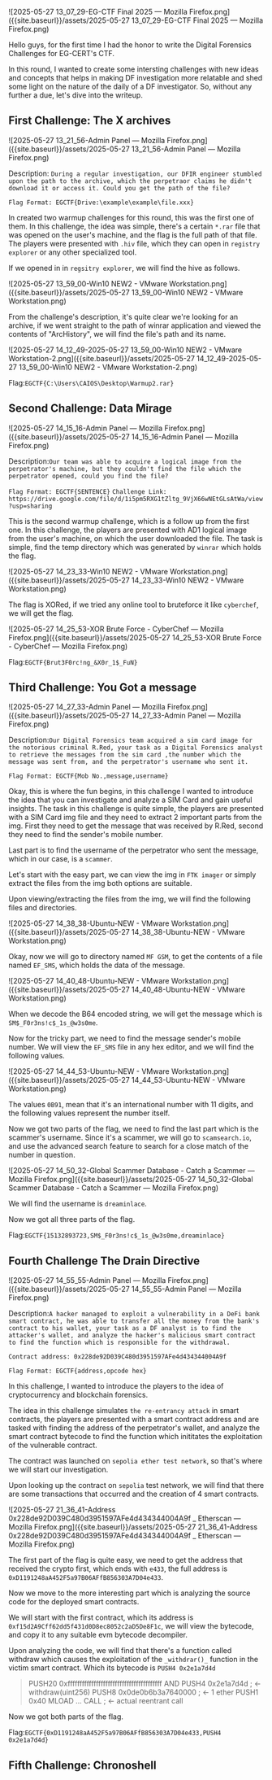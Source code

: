 ![2025-05-27 13_07_29-EG-CTF Final 2025 — Mozilla Firefox.png]({{site.baseurl}}/assets/2025-05-27 13_07_29-EG-CTF Final 2025 — Mozilla Firefox.png)



Hello guys, for the first time I had the honor to write the Digital Forensics Challenges for EG-CERT's CTF.

In this round, I wanted to create some intersting challenges with new ideas and concepts that helps in making DF investigation more relatable and shed some light on the nature of the daily of a DF investigator. So, without any further a due, let's dive into the writeup.

## First Challenge: The X archives

![2025-05-27 13_21_56-Admin Panel — Mozilla Firefox.png]({{site.baseurl}}/assets/2025-05-27 13_21_56-Admin Panel — Mozilla Firefox.png)


Description: ```During a regular investigation, our DFIR engineer stumbled upon the path to the archive, which the perpetraor claims he didn't download it or access it. Could you get the path of the file?```

```Flag Format: EGCTF{Drive:\example\example\file.xxx}```

In created two warmup challenges for this round, this was the first one of them. In this challenge, the idea was simple, there's a certain ```*.rar``` file that was opened on the user's machine, and the flag is the full path of that file. The players were presented with ```.hiv``` file, which they can open in ```registry explorer``` or any other specialized tool.

If we opened in in ```regsitry explorer```, we will find the hive as follows.

![2025-05-27 13_59_00-Win10 NEW2 - VMware Workstation.png]({{site.baseurl}}/assets/2025-05-27 13_59_00-Win10 NEW2 - VMware Workstation.png)


From the challenge's description, it's quite clear we're looking for an archive, if we went straight to the path of winrar application and viewed the contents of "ArcHistory", we will find the file's path and its name.

![2025-05-27 14_12_49-2025-05-27 13_59_00-Win10 NEW2 - VMware Workstation-2.png]({{site.baseurl}}/assets/2025-05-27 14_12_49-2025-05-27 13_59_00-Win10 NEW2 - VMware Workstation-2.png)


Flag:```EGCTF{C:\Users\CAIOS\Desktop\Warmup2.rar}```

## Second Challenge: Data Mirage

![2025-05-27 14_15_16-Admin Panel — Mozilla Firefox.png]({{site.baseurl}}/assets/2025-05-27 14_15_16-Admin Panel — Mozilla Firefox.png)


Description:```Our team was able to acquire a logical image from the perpetrator's machine, but they couldn't find the file which the perpetrator opened, could you find the file?```

```Flag Format: EGCTF{SENTENCE}```
```Challenge Link: https://drive.google.com/file/d/1i5pm5RXG1tZltg_9VjX66wNEtGLsAtWa/view?usp=sharing```

This is the second warmup challenge, which is a follow up from the first one. In this challenge, the players are presented with AD1 logical image from the user's machine, on which the user downloaded the file. The task is simple, find the temp directory which was generated by ```winrar``` which holds the flag.


![2025-05-27 14_23_33-Win10 NEW2 - VMware Workstation.png]({{site.baseurl}}/assets/2025-05-27 14_23_33-Win10 NEW2 - VMware Workstation.png)



The flag is XORed, if we tried any online tool to bruteforce it like ```cyberchef```, we will get the flag.

![2025-05-27 14_25_53-XOR Brute Force - CyberChef — Mozilla Firefox.png]({{site.baseurl}}/assets/2025-05-27 14_25_53-XOR Brute Force - CyberChef — Mozilla Firefox.png)



Flag:```EGCTF{Brut3F0rc!ng_&X0r_1$_FuN}```

## Third Challenge: You Got a message

![2025-05-27 14_27_33-Admin Panel — Mozilla Firefox.png]({{site.baseurl}}/assets/2025-05-27 14_27_33-Admin Panel — Mozilla Firefox.png)


Description:```Our Digital Forensics team acquired a sim card image for the notorious criminal R.Red, your task as a Digital Forensics analyst to retrieve the messages from the sim card ,the number which the message was sent from, and the perpetrator's username who sent it.```

```Flag Format: EGCTF{Mob No.,message,username}```

Okay, this is where the fun begins, in this challenge I wanted to introduce the idea that you can investigate and analyze a SIM Card and gain useful insights. The task in this challenge is quite simple, the players are presented with a SIM Card img file and they need to extract 2 important parts from the img. First they need to get the message that was received by R.Red, second they need to find the sender's mobile number. 

Last part is to find the username of the perpetrator who sent the message, which in our case, is a ```scammer```.

Let's start with the easy part, we can view the img in ```FTK imager``` or simply extract the files from the img both options are suitable.

Upon viewing/extracting the files from the img, we will find the following files and directories.

![2025-05-27 14_38_38-Ubuntu-NEW - VMware Workstation.png]({{site.baseurl}}/assets/2025-05-27 14_38_38-Ubuntu-NEW - VMware Workstation.png)


Okay, now we will go to directory named ```MF GSM```, to get the contents of a file named ```EF_SMS```, which holds the data of the message.

![2025-05-27 14_40_48-Ubuntu-NEW - VMware Workstation.png]({{site.baseurl}}/assets/2025-05-27 14_40_48-Ubuntu-NEW - VMware Workstation.png)

When we decode the B64 encoded string, we will get the message which is ```SM$_F0r3ns!c$_1s_@w3s0me```.

Now for the tricky part, we need to find the message sender's mobile number. We will view the ```EF_SMS``` file in any hex editor, and we will find the following values.

![2025-05-27 14_44_53-Ubuntu-NEW - VMware Workstation.png]({{site.baseurl}}/assets/2025-05-27 14_44_53-Ubuntu-NEW - VMware Workstation.png)


The values ```0B91```, mean that it's an international number with 11 digits, and the following values represent the number itself.

Now we got two parts of the flag, we need to find the last part which is the scammer's username. Since it's a scammer, we will go to ```scamsearch.io```, and use the advanced search feature to search for a close match of the number in question.

![2025-05-27 14_50_32-Global Scammer Database - Catch a Scammer — Mozilla Firefox.png]({{site.baseurl}}/assets/2025-05-27 14_50_32-Global Scammer Database - Catch a Scammer — Mozilla Firefox.png)



We will find the username is ```dreaminlace```.

Now we got all three parts of the flag.

Flag:```EGCTF{15132893723,SM$_F0r3ns!c$_1s_@w3s0me,dreaminlace}```


## Fourth Challenge The Drain Directive

![2025-05-27 14_55_55-Admin Panel — Mozilla Firefox.png]({{site.baseurl}}/assets/2025-05-27 14_55_55-Admin Panel — Mozilla Firefox.png)


Description:```A hacker managed to exploit a vulnerability in a DeFi bank smart contract, he was able to transfer all the money from the bank's contract to his wallet, your task as a DF analyst is to find the attacker's wallet, and analyze the hacker's malicious smart contract to find the function which is responsible for the withdrawal.```

```Contract address: 0x228de92D039C480d3951597AFe4d434344004A9f```

```Flag Format: EGCTF{address,opcode hex}```

In this challenge, I wanted to introduce the players to the idea of cryptocurrency and blockchain forensics. 

The idea in this challenge simulates ```the re-entrancy attack``` in smart contracts, the players are presented with a smart contract address and are tasked with finding the address of the perpetrator's wallet, and analyze the smart contract bytecode to find the function which inititates the exploitation of the vulnerable contract.

The contract was launched on ```sepolia ether test network```, so that's where we will start our investigation.

Upon looking up the contract on ```sepolia``` test network, we will find that there are some transactions that occurred and the creation of 4 smart contracts.

![2025-05-27 21_36_41-Address 0x228de92D039C480d3951597AFe4d434344004A9f _ Etherscan — Mozilla Firefox.png]({{site.baseurl}}/assets/2025-05-27 21_36_41-Address 0x228de92D039C480d3951597AFe4d434344004A9f _ Etherscan — Mozilla Firefox.png)

The first part of the flag is quite easy, we need to get the address that received the crypto first, which ends with ```e433```, the full address is ```0xD1191248aA452F5a97B06AFfB856303A7D04e433```. 

Now we move to the more interesting part which is analyzing the source code for the deployed smart contracts.

We will start with the first contract, which its address is ```0xf15d2A9Cff62dd5f431d0D8ec8052c2aD5De8F1c```, we will view the bytecode, and copy it to any suitable evm bytecode decompiler.

Upon analyzing the code, we will find that there's a function called withdraw which causes the exploitation of the ```_withdrar()_``` function in the victim smart contract. Which its bytecode is ```PUSH4 0x2e1a7d4d```

> PUSH20 0xffffffffffffffffffffffffffffffffffffffff
AND
PUSH4 0x2e1a7d4d             ; ← withdraw(uint256)
PUSH8 0x0de0b6b3a7640000     ; ← 1 ether
PUSH1 0x40
MLOAD
...
CALL                         ; ← actual reentrant call

Now we got both parts of the flag.

Flag:```EGCTF{0xD1191248aA452F5a97B06AFfB856303A7D04e433,PUSH4 0x2e1a7d4d}```

## Fifth Challenge: Chronoshell